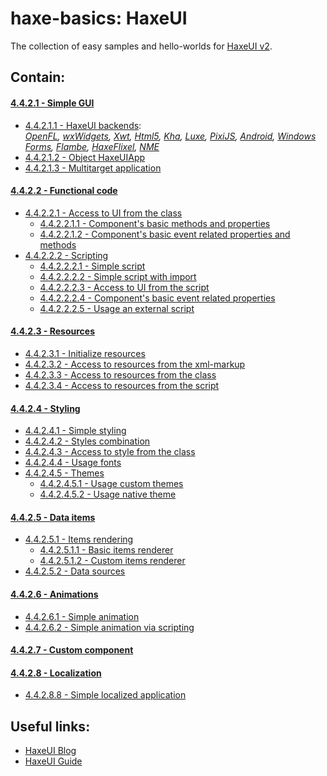 haxe-basics: HaxeUI
=========================

The collection of easy samples and hello-worlds for [HaxeUI v2](https://github.com/haxeui).

## Contain:

#### [4.4.2.1 - Simple GUI](./4.4.2.1_SimpleGui)
* [4.4.2.1.1 - HaxeUI backends](./4.4.2.1_SimpleGui/4.4.2.1.1_HaxeuiBackends):<br/>
*[OpenFL](./4.4.2.1_SimpleGui/4.4.2.1.1_HaxeuiBackends/4.4.2.1.1.1_haxeui-openfl#contain),
[wxWidgets](./4.4.2.1_SimpleGui/4.4.2.1.1_HaxeuiBackends/4.4.2.1.1.2_haxeui-hxwidgets#contain), 
[Xwt](./4.4.2.1_SimpleGui/4.4.2.1.1_HaxeuiBackends/4.4.2.1.1.3_haxeui-xwt#contain), 
[Html5](./4.4.2.1_SimpleGui/4.4.2.1.1_HaxeuiBackends/4.4.2.1.1.4_haxeui-html5#contain), 
[Kha](./4.4.2.1_SimpleGui/4.4.2.1.1_HaxeuiBackends/4.4.2.1.1.5_haxeui-kha#contain), 
[Luxe](./4.4.2.1_SimpleGui/4.4.2.1.1_HaxeuiBackends/4.4.2.1.1.6_haxeui-luxe#contain), 
[PixiJS](./4.4.2.1_SimpleGui/4.4.2.1.1_HaxeuiBackends/4.4.2.1.1.7_haxeui-pixijs#contain), 
[Android](./4.4.2.1_SimpleGui/4.4.2.1.1_HaxeuiBackends/4.4.2.1.1.8_haxeui-android#contain), 
[Windows Forms](./4.4.2.1_SimpleGui/4.4.2.1.1_HaxeuiBackends/4.4.2.1.1.9_haxeui-winforms#contain), 
[Flambe](./4.4.2.1_SimpleGui/4.4.2.1.1_HaxeuiBackends/4.4.2.1.1.10_haxeui-flambe#contain), 
[HaxeFlixel](./4.4.2.1_SimpleGui/4.4.2.1.1_HaxeuiBackends/4.4.2.1.1.11_haxeui-flixel#contain), 
[NME](./4.4.2.1_SimpleGui/4.4.2.1.1_HaxeuiBackends/4.4.2.1.1.12_haxeui-nme#contain)*
* [4.4.2.1.2 - Object HaxeUIApp](./4.4.2.1_SimpleGui/4.4.2.1.2_HaxeUIApp)
* [4.4.2.1.3 - Multitarget application](./4.4.2.1_SimpleGui/4.4.2.1.3_MultitargetApp)

#### [4.4.2.2 - Functional code](./4.4.2.2_FunctionalCode)
* [4.4.2.2.1 - Access to UI from the class](./4.4.2.2_FunctionalCode/4.4.2.2.1_UIAccessFromClass)
  * [4.4.2.2.1.1 - Component's basic methods and properties](./4.4.2.2_FunctionalCode/4.4.2.2.1_UIAccessFromClass/4.4.2.2.1.1_BasicMethods)
  * [4.4.2.2.1.2 - Component's basic event related properties and methods](./4.4.2.2_FunctionalCode/4.4.2.2.1_UIAccessFromClass/4.4.2.2.1.2_EventRelatedPropsAndMethods)
* [4.4.2.2.2 - Scripting](./4.4.2.2_FunctionalCode/4.4.2.2.2_Scripting)
  * [4.4.2.2.2.1 - Simple script](./4.4.2.2_FunctionalCode/4.4.2.2.2_Scripting/4.4.2.2.2.1_SimpleScript)
  * [4.4.2.2.2.2 - Simple script with import](./4.4.2.2_FunctionalCode/4.4.2.2.2_Scripting/4.4.2.2.2.2_SimpleScriptWithImport)
  * [4.4.2.2.2.3 - Access to UI from the script](./4.4.2.2_FunctionalCode/4.4.2.2.2_Scripting/4.4.2.2.2.3_UIAccessFromScript)
  * [4.4.2.2.2.4 - Component's basic event related properties](./4.4.2.2_FunctionalCode/4.4.2.2.2_Scripting/4.4.2.2.2.4_EventRelatedProps)
  * [4.4.2.2.2.5 - Usage an external script](./4.4.2.2_FunctionalCode/4.4.2.2.2_Scripting/4.4.2.2.2.5_ExternalScript)

#### [4.4.2.3 - Resources](./4.4.2.3_Resources)
* [4.4.2.3.1 - Initialize resources](./4.4.2.3_Resources/4.4.2.3.1_InitResources)
* [4.4.2.3.2 - Access to resources from the xml-markup](./4.4.2.3_Resources/4.4.2.3.2_ResAccessFromXmlMarkup)
* [4.4.2.3.3 - Access to resources from the class](./4.4.2.3_Resources/4.4.2.3.3_ResAccessFromClass)
* [4.4.2.3.4 - Access to resources from the script](./4.4.2.3_Resources/4.4.2.3.4_ResAccessFromScripting)

#### [4.4.2.4 - Styling](./4.4.2.4_Styling)
* [4.4.2.4.1 - Simple styling](./4.4.2.4_Styling/4.4.2.4.1_SimpleStyling)
* [4.4.2.4.2 - Styles combination](./4.4.2.4_Styling/4.4.2.4.2_StylesCombination)
* [4.4.2.4.3 - Access to style from the class](./4.4.2.4_Styling/4.4.2.4.3_AccessToStyleFromClass)
* [4.4.2.4.4 - Usage fonts](./4.4.2.4_Styling/4.4.2.4.4_Fonts)
* [4.4.2.4.5 - Themes](./4.4.2.4_Styling/4.4.2.4.5_UsageThemes)
  * [4.4.2.4.5.1 - Usage custom themes](./4.4.2.4_Styling/4.4.2.4.5_UsageThemes/4.4.2.4.5.1_CustomThemes)
  * [4.4.2.4.5.2 - Usage native theme](./4.4.2.4_Styling/4.4.2.4.5_UsageThemes/4.4.2.4.5.2_NativeTheme)

#### [4.4.2.5 - Data items](./4.4.2.5_DataItems)
* [4.4.2.5.1 - Items rendering](./4.4.2.5_DataItems/4.4.2.5.1_ItemsRendering)
  * [4.4.2.5.1.1 - Basic items renderer](./4.4.2.5_DataItems/4.4.2.5.1_ItemsRendering/4.4.2.5.1.1_BasicItemRenderer)
  * [4.4.2.5.1.2 - Custom items renderer](./4.4.2.5_DataItems/4.4.2.5.1_ItemsRendering/4.4.2.5.1.2_CustomItemRenderer)
* [4.4.2.5.2 - Data sources](./4.4.2.5_DataItems/4.4.2.5.2_DataSources)

#### [4.4.2.6 - Animations](./4.4.2.6_Animations)
* [4.4.2.6.1 - Simple animation](./4.4.2.6_Animations/4.4.2.6.1_SimpleAnimation1)
* [4.4.2.6.2 - Simple animation via scripting](./4.4.2.6_Animations/4.4.2.6.2_SimpleAnimation2)

#### [4.4.2.7 - Custom component](./4.4.2.7_CustomComponent)

#### [4.4.2.8 - Localization](./4.4.2.8_Localization)
* [4.4.2.8.8 - Simple localized application](./4.4.2.8_Localization/4.4.2.8.1_SimpleLocalizedApp)

## Useful links:

* [HaxeUI Blog](http://haxeui.org/blog/)
* [HaxeUI Guide](https://github.com/haxeui/haxeui-guides/blob/master/modules.md)
